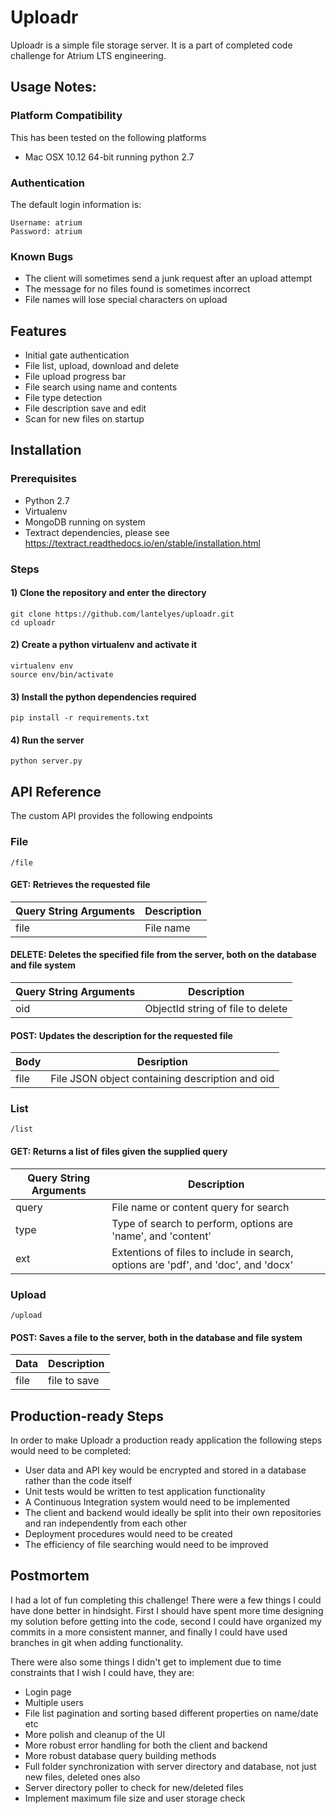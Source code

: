 # Uploadr

Uploadr is a simple file storage server.
It is a part of completed code challenge for Atrium LTS engineering.

## Usage Notes:
### Platform Compatibility
This has been tested on the following platforms
* Mac OSX 10.12 64-bit running python 2.7

### Authentication
The default login information is:
```
Username: atrium
Password: atrium
```


### Known Bugs
* The client will sometimes send a junk request after an upload attempt
* The message for no files found is sometimes incorrect
* File names will lose special characters on upload


## Features
* Initial gate authentication
* File list, upload, download and delete
* File upload progress bar
* File search using name and contents
* File type detection
* File description save and edit
* Scan for new files on startup

## Installation

### Prerequisites
* Python 2.7
* Virtualenv
* MongoDB running on system
* Textract dependencies, please see https://textract.readthedocs.io/en/stable/installation.html

### Steps

#### 1) Clone the repository and enter the directory
```
git clone https://github.com/lantelyes/uploadr.git
cd uploadr
```

#### 2) Create a python virtualenv and activate it
```
virtualenv env
source env/bin/activate
```

#### 3) Install the python dependencies required
```
pip install -r requirements.txt
```

#### 4) Run the server
```
python server.py
```

## API Reference
The custom API provides the following endpoints
### File

```
/file
```
#### GET: Retrieves the requested file 

| Query String Arguments     | Description    
| --------------------------| ------------- 
|  file                     | File name   

#### DELETE: Deletes the specified file from the server, both on the database and file system

| Query String Arguments      | Description    
| ---------------------------| -------------
|  oid                       | ObjectId string of file to delete
  

#### POST: Updates the description for the requested file

| Body          | Desription          
| ------------- | ------------- 
|  file         | File JSON object containing description and oid



### List
```
/list
```
#### GET: Returns a list of files given the supplied query

| Query String Arguments     | Description    
| --------------------------| ------------- 
|   query                   | File name or content query for search
|   type                    | Type of search to perform, options are 'name', and 'content'
|   ext                     | Extentions of files to include in search, options are 'pdf', and 'doc', and 'docx'

### Upload
```
/upload
```
#### POST: Saves a file to the server, both in the database and file system

| Data          | Description         
| ------------- |------------- |
|   file        | file to save


## Production-ready Steps
In order to make Uploadr a production ready application the following steps would need to be completed:

* User data and API key would be encrypted and stored in a database rather than the code itself
* Unit tests would be written to test application functionality
* A Continuous Integration system would need to be implemented
* The client and backend would ideally be split into their own repositories and ran independently from each other
* Deployment procedures would need to be created
* The efficiency of file searching would need to be improved

## Postmortem
I had a lot of fun completing this challenge! There were a few things I could have done better in hindsight. First I should have spent more time designing my solution before getting into the code, second I could have organized my commits in a more consistent manner, and finally I could have used branches in git when adding functionality. 

There were also some things I didn't get to implement due to time constraints that I wish I could have, they are:

* Login page
* Multiple users
* File list pagination and sorting based different properties on name/date etc
* More polish and cleanup of the UI
* More robust error handling for both the client and backend
* More robust database query building methods
* Full folder synchronization with server directory and database, not just new files, deleted ones also
* Server directory poller to check for new/deleted files
* Implement maximum file size and user storage check


